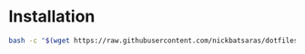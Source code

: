 # Installation
```bash
bash -c "$(wget https://raw.githubusercontent.com/nickbatsaras/dotfiles/master/bash/install.sh -O -)"
```
